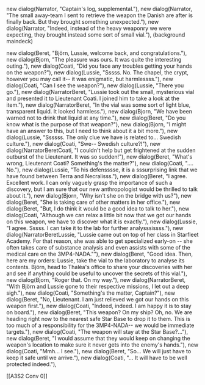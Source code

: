 new dialog(Narrator, "Captain's log, supplemental."),
new dialog(Narrator, "The small away-team I sent to retrieve the weapon the Danish are after is finally back. But they brought something unexpected."),
new dialog(Narrator, "Indeed, instead of the heavy weaponry we were expecting, they brought instead some sort of small vial."),
(background maindeck)

new dialog(Beret, "Björn, Lussie, welcome back, and congratulations."),
new dialog(Bjorn, "The pleasure was ours. It was quite the interesting outing."),
new dialog(Coati, "Did you face any troubles getting your hands on the weapon?"),
new dialog(Lussie, "Sssss. No. The chapel, the crypt, however you may call it-- it was enigmatic, but harmlessss."),
new dialog(Coati, "Can I see the weapon?"),
new dialog(Lussie, "There you go."),
new dialog(NarratorBeret, "Lussie took out the small, mysterious vial and presented it to Lieutenant Coati. I joined him to take a look at the item."),
new dialog(NarratorBeret, "In the vial was some sort of light blue, transparent liquid. It looked harmless."),
new dialog(Bjorn, "We have been warned not to drink that liquid at any time."),
new dialog(Beret, "Do you know what is the purpose of that weapon?"),
new dialog(Bjorn, "I might have an answer to this, but I need to think about it a bit more."),
new dialog(Lussie, "Ssssss. The only clue we have is related to... Swedish culture."),
new dialog(Coati, "Swe-- Swedish culture?!"),
new dialog(NarratorBeretCoati, "I couldn't help but get frightened at the sudden outburst of the Lieutenant. It was so sudden!"),
new dialog(Beret, "What's wrong, Lieutenant Coati? Something's the matter?"),
new dialog(Coati, ".... No."),
new dialog(Lussie, "To his defensssse, it is a sssurprising link that we have found between Terra and Necralisss."),
new dialog(Beret, "I agree. Excellent work. I can only vaguely grasp the importance of such a discovery, but I am sure that our new anthropologist would be thrilled to talk about it."),
new dialog(Bjorn, "Why isn't she on the bridge with us?"),
new dialog(Beret, "She is taking care of other matters in her office."),
new dialog(Beret, "But, I do think it would be a good idea to talk to her."),
new dialog(Coati, "Although we can relax a little bit now that we got our hands on this weapon, we have to discover what it is exactly."),
new dialog(Lussie, "I agree. Sssss. I can take it to the lab for further analysssissss."),
new dialog(NarratorBeretLussie, "Lussie came out on top of her class in Starfleet Academy. For that reason, she was able to get specialized early-on -- she often takes care of substance analysis and even assists with some of the medical care on the 3MP4-NADA.""),
new dialog(Beret, "Good idea. Then, here are my orders: Lussie, take the vial to the laboratory to analyse its contents. Björn, head to Thaléa's office to share your discoveries with her and see if anything could be useful to uncover the secrets of this vial."),
new dialog(Bjorn, "Roger that. On my way."),
new dialog(NarratorBeret, "With Björn and Lussie gone to their respective missions, I let out a deep sigh."),
new dialog(Coati, "Something's the matter, Captain?"),
new dialog(Beret, "No, Lieutenant. I am just relieved we got our hands on this weapon first."),
new dialog(Coati, "Indeed, indeed. I am happy it is to stay on board."),
new dialog(Beret, "This weapon? On my ship? Oh, no. We are heading right now to the nearest safe Star Base to drop it to them. This is too much of a responsibility for the 3MP4-NADA-- we would be immediate targets."),
new dialog(Coati, "The weapon will stay at the Star Base?..."),
new dialog(Beret, "I would assume that they would keep on changing the weapon's location to make sure it never gets into the enemy's hands."),
new dialog(Coati, "Mmh... I see."),
new dialog(Beret, "So... We will just have to keep it safe until we arrive."),
new dialog(Coati, "... It will have to be well protected indeed."),

[[A3S2 Conv 0]]